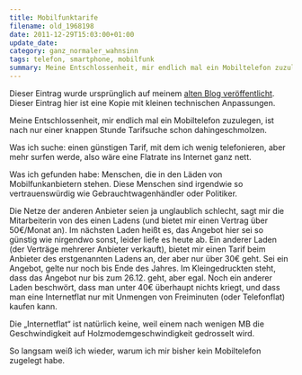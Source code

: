 ```yaml
---
title: Mobilfunktarife
filename: old_1968198
date: 2011-12-29T15:03:00+01:00
update_date:
category: ganz_normaler_wahnsinn
tags: telefon, smartphone, mobilfunk
summary: Meine Entschlossenheit, mir endlich mal ein Mobiltelefon zuzulegen, ist nach nur einer knappen Stunde Tarifsuche schon dahingeschmolzen.
---
```

Dieser Eintrag wurde ursprünglich auf meinem [alten Blog veröffentlicht](https://stu.blogger.de/stories/1968198/). Dieser Eintrag hier ist eine Kopie mit kleinen technischen Anpassungen.

Meine Entschlossenheit, mir endlich mal ein Mobiltelefon zuzulegen, ist nach nur einer knappen Stunde Tarifsuche schon dahingeschmolzen.

Was ich suche: einen günstigen Tarif, mit dem ich wenig telefonieren, aber mehr surfen werde, also wäre eine Flatrate ins Internet ganz nett.

Was ich gefunden habe: Menschen, die in den Läden von Mobilfunkanbietern stehen. Diese Menschen sind irgendwie so vertrauenswürdig wie Gebrauchtwagenhändler oder Politiker.

Die Netze der anderen Anbieter seien ja unglaublich schlecht, sagt mir die Mitarbeiterin von des einen Ladens (und bietet mir einen Vertrag über 50€/Monat an). Im nächsten Laden heißt es, das Angebot hier sei so günstig wie nirgendwo sonst, leider liefe es heute ab. Ein anderer Laden (der Verträge mehrerer Anbieter verkauft), bietet mir einen Tarif beim Anbieter des erstgenannten Ladens an, der aber nur über 30€ geht. Sei ein Angebot, gelte nur noch bis Ende des Jahres. Im Kleingedruckten steht, dass das Angebot nur bis zum 26.12. geht, aber egal. Noch ein anderer Laden beschwört, dass man unter 40€ überhaupt nichts kriegt, und dass man eine Internetflat nur mit Unmengen von Freiminuten (oder Telefonflat) kaufen kann.

Die „Internetflat“ ist natürlich keine, weil einem nach wenigen MB die Geschwindigkeit auf  Holzmodemgeschwindigkeit gedrosselt wird.

So langsam weiß ich wieder, warum ich mir bisher kein Mobiltelefon zugelegt habe.
